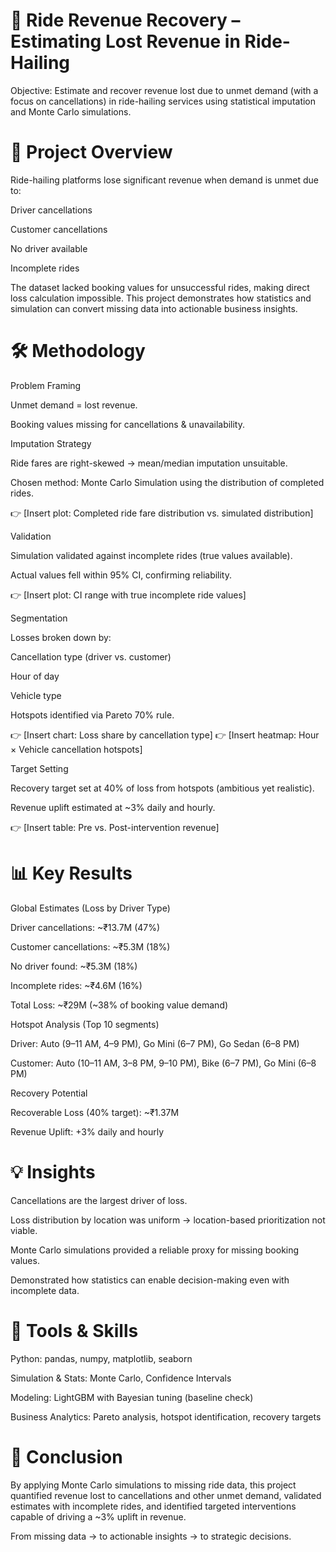 # 🚖 Ride Revenue Recovery – Estimating Lost Revenue in Ride-Hailing

Objective: Estimate and recover revenue lost due to unmet demand (with a focus on cancellations) in ride-hailing services using statistical imputation and Monte Carlo simulations.

# 📌 Project Overview

Ride-hailing platforms lose significant revenue when demand is unmet due to:

Driver cancellations

Customer cancellations

No driver available

Incomplete rides

The dataset lacked booking values for unsuccessful rides, making direct loss calculation impossible. This project demonstrates how statistics and simulation can convert missing data into actionable business insights.

# 🛠️ Methodology

Problem Framing

Unmet demand = lost revenue.

Booking values missing for cancellations & unavailability.

Imputation Strategy

Ride fares are right-skewed → mean/median imputation unsuitable.

Chosen method: Monte Carlo Simulation using the distribution of completed rides.

👉 [Insert plot: Completed ride fare distribution vs. simulated distribution]

Validation

Simulation validated against incomplete rides (true values available).

Actual values fell within 95% CI, confirming reliability.

👉 [Insert plot: CI range with true incomplete ride values]

Segmentation

Losses broken down by:

Cancellation type (driver vs. customer)

Hour of day

Vehicle type

Hotspots identified via Pareto 70% rule.

👉 [Insert chart: Loss share by cancellation type]
👉 [Insert heatmap: Hour × Vehicle cancellation hotspots]

Target Setting

Recovery target set at 40% of loss from hotspots (ambitious yet realistic).

Revenue uplift estimated at ~3% daily and hourly.

👉 [Insert table: Pre vs. Post-intervention revenue]

# 📊 Key Results

Global Estimates (Loss by Driver Type)

Driver cancellations: ~₹13.7M (47%)

Customer cancellations: ~₹5.3M (18%)

No driver found: ~₹5.3M (18%)

Incomplete rides: ~₹4.6M (16%)

Total Loss: ~₹29M (~38% of booking value demand)

Hotspot Analysis (Top 10 segments)

Driver: Auto (9–11 AM, 4–9 PM), Go Mini (6–7 PM), Go Sedan (6–8 PM)

Customer: Auto (10–11 AM, 3–8 PM, 9–10 PM), Bike (6–7 PM), Go Mini (6–8 PM)

Recovery Potential

Recoverable Loss (40% target): ~₹1.37M

Revenue Uplift: +3% daily and hourly

# 💡 Insights

Cancellations are the largest driver of loss.

Loss distribution by location was uniform → location-based prioritization not viable.

Monte Carlo simulations provided a reliable proxy for missing booking values.

Demonstrated how statistics can enable decision-making even with incomplete data.

# 🧰 Tools & Skills

Python: pandas, numpy, matplotlib, seaborn

Simulation & Stats: Monte Carlo, Confidence Intervals

Modeling: LightGBM with Bayesian tuning (baseline check)

Business Analytics: Pareto analysis, hotspot identification, recovery targets

# 🚀 Conclusion

By applying Monte Carlo simulations to missing ride data, this project quantified revenue lost to cancellations and other unmet demand, validated estimates with incomplete rides, and identified targeted interventions capable of driving a ~3% uplift in revenue.

From missing data → to actionable insights → to strategic decisions.
